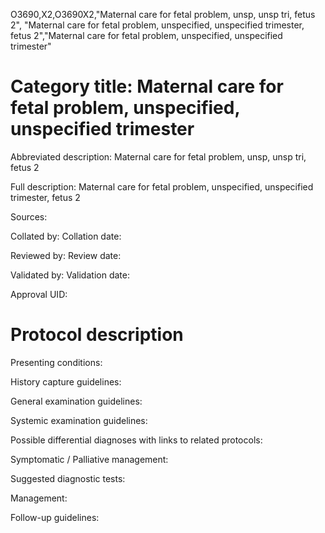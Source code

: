O3690,X2,O3690X2,"Maternal care for fetal problem, unsp, unsp tri, fetus 2", "Maternal care for fetal problem, unspecified, unspecified trimester, fetus 2","Maternal care for fetal problem, unspecified, unspecified trimester"
# Category title: Maternal care for fetal problem, unspecified, unspecified trimester

Abbreviated description: Maternal care for fetal problem, unsp, unsp tri, fetus 2

Full description: Maternal care for fetal problem, unspecified, unspecified trimester, fetus 2

Sources:

Collated by:
Collation date:

Reviewed by:
Review date:

Validated by:
Validation date:

Approval UID:

# Protocol description

Presenting conditions:

History capture guidelines:

General examination guidelines:

Systemic examination guidelines:

Possible differential diagnoses with links to related protocols:

Symptomatic / Palliative management:

Suggested diagnostic tests:

Management:

Follow-up guidelines:
